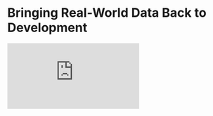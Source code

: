 # Bringing Real-World Data Back to Development

<embed src="https://ignidus.github.io/DBRefresh.pdf" type="application/pdf" />
